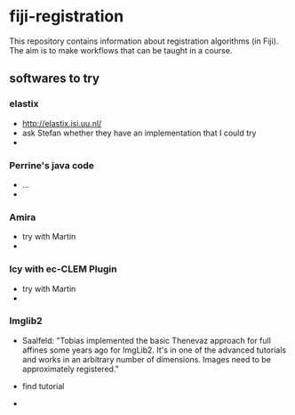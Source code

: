 # fiji-registration

This repository contains information about registration algorithms (in Fiji). The aim is to make workflows that can be taught in a course.

## softwares to try

### elastix 

- http://elastix.isi.uu.nl/
- ask Stefan whether they have an implementation that I could try
- 

### Perrine's java code

- ...
- 

### Amira

- try with Martin
- 

### Icy with ec-CLEM Plugin

- try with Martin
- 

### Imglib2

- Saalfeld: "Tobias implemented the basic Thenevaz approach for full affines some
years ago for ImgLib2. It's in one of the advanced tutorials and works
in an arbitrary number of dimensions. Images need to be approximately
registered."

- find tutorial
- 

